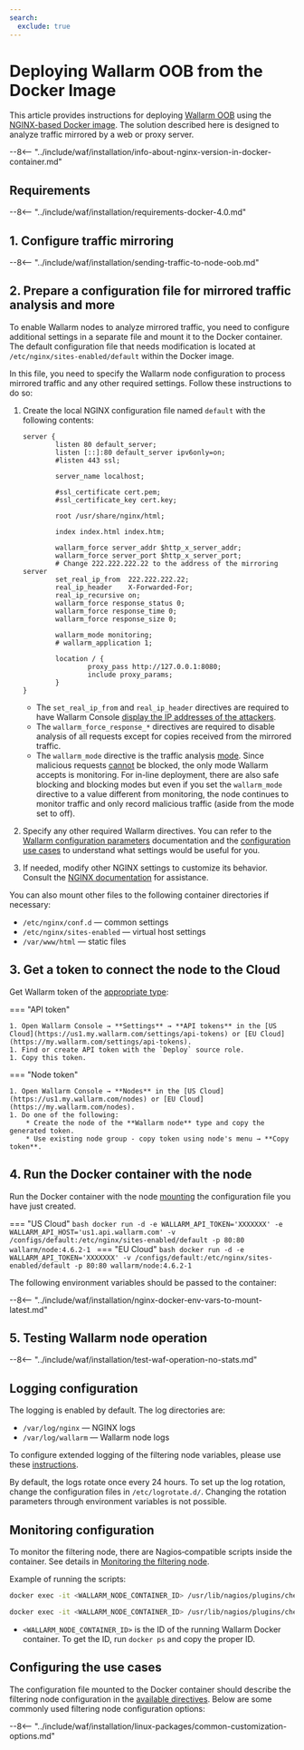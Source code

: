 ```yaml
---
search:
  exclude: true
---
```


[doc-wallarm-mode]:           ../../../admin-en/configure-parameters-en.md#wallarm_mode
[doc-config-params]:          ../../../admin-en/configure-parameters-en.md
[doc-monitoring]:             ../../../admin-en/monitoring/intro.md
[waf-mode-instr]:                   ../../../admin-en/configure-wallarm-mode.md
[logging-instr]:                    ../../../admin-en/configure-logging.md
[proxy-balancer-instr]:             ../../../admin-en/using-proxy-or-balancer-en.md
[process-time-limit-instr]:         ../../../admin-en/configure-parameters-en.md#wallarm_process_time_limit
[allocating-memory-guide]:          ../../../admin-en/configuration-guides/allocate-resources-for-node.md
[nginx-waf-directives]:             ../../../admin-en/configure-parameters-en.md
[graylist-docs]:                    ../../../user-guides/ip-lists/graylist.md
[filtration-modes-docs]:            ../../../admin-en/configure-wallarm-mode.md
[application-configuration]:        ../../../user-guides/settings/applications.md
[ptrav-attack-docs]:                ../../../attacks-vulns-list.md#path-traversal
[attacks-in-ui-image]:              ../../../images/admin-guides/test-attacks-quickstart.png
[versioning-policy]:                ../../../updating-migrating/versioning-policy.md#version-list
[node-status-docs]:                 ../../../admin-en/configure-statistics-service.md
[node-token]:                       ../../../quickstart.md#deploy-the-wallarm-filtering-node
[api-token]:                        ../../../user-guides/settings/api-tokens.md
[wallarm-token-types]:              ../../../user-guides/nodes/nodes.md#api-and-node-tokens-for-node-creation
[platform]:                         ../../supported-deployment-options.md
[oob-advantages-limitations]:       ../overview.md#advantages-and-limitations
[web-server-mirroring-examples]:    overview.md#examples-of-web-server-configuration-for-traffic-mirroring
[memory-instr]:                     ../../../admin-en/configuration-guides/allocate-resources-for-node.md

# Deploying Wallarm OOB from the Docker Image

This article provides instructions for deploying [Wallarm OOB](overview.md) using the [NGINX-based Docker image](https://hub.docker.com/r/wallarm/node). The solution described here is designed to analyze traffic mirrored by a web or proxy server.

--8<-- "../include/waf/installation/info-about-nginx-version-in-docker-container.md"

## Requirements

--8<-- "../include/waf/installation/requirements-docker-4.0.md"

## 1. Configure traffic mirroring

--8<-- "../include/waf/installation/sending-traffic-to-node-oob.md"

## 2. Prepare a configuration file for mirrored traffic analysis and more

To enable Wallarm nodes to analyze mirrored traffic, you need to configure additional settings in a separate file and mount it to the Docker container. The default configuration file that needs modification is located at `/etc/nginx/sites-enabled/default` within the Docker image.

In this file, you need to specify the Wallarm node configuration to process mirrored traffic and any other required settings. Follow these instructions to do so:

1. Create the local NGINX configuration file named `default` with the following contents:

    ```
    server {
            listen 80 default_server;
            listen [::]:80 default_server ipv6only=on;
            #listen 443 ssl;

            server_name localhost;

            #ssl_certificate cert.pem;
            #ssl_certificate_key cert.key;

            root /usr/share/nginx/html;

            index index.html index.htm;

            wallarm_force server_addr $http_x_server_addr;
            wallarm_force server_port $http_x_server_port;
            # Change 222.222.222.22 to the address of the mirroring server
            set_real_ip_from  222.222.222.22;
            real_ip_header    X-Forwarded-For;
            real_ip_recursive on;
            wallarm_force response_status 0;
            wallarm_force response_time 0;
            wallarm_force response_size 0;

            wallarm_mode monitoring;
            # wallarm_application 1;

            location / {
                    proxy_pass http://127.0.0.1:8080;
                    include proxy_params;
            }
    }
    ```

    * The `set_real_ip_from` and `real_ip_header` directives are required to have Wallarm Console [display the IP addresses of the attackers][proxy-balancer-instr].
    * The `wallarm_force_response_*` directives are required to disable analysis of all requests except for copies received from the mirrored traffic.
    * The `wallarm_mode` directive is the traffic analysis [mode][waf-mode-instr]. Since malicious requests [cannot][oob-advantages-limitations] be blocked, the only mode Wallarm accepts is monitoring. For in-line deployment, there are also safe blocking and blocking modes but even if you set the `wallarm_mode` directive to a value different from monitoring, the node continues to monitor traffic and only record malicious traffic (aside from the mode set to off).
1. Specify any other required Wallarm directives. You can refer to the [Wallarm configuration parameters](../../../admin-en/configure-parameters-en.md) documentation and the [configuration use cases](#configuring-the-use-cases) to understand what settings would be useful for you.
1. If needed, modify other NGINX settings to customize its behavior. Consult the [NGINX documentation](https://nginx.org/en/docs/beginners_guide.html) for assistance.

You can also mount other files to the following container directories if necessary:

* `/etc/nginx/conf.d` — common settings
* `/etc/nginx/sites-enabled` — virtual host settings
* `/var/www/html` — static files

## 3. Get a token to connect the node to the Cloud

Get Wallarm token of the [appropriate type][wallarm-token-types]:

=== "API token"

    1. Open Wallarm Console → **Settings** → **API tokens** in the [US Cloud](https://us1.my.wallarm.com/settings/api-tokens) or [EU Cloud](https://my.wallarm.com/settings/api-tokens).
    1. Find or create API token with the `Deploy` source role.
    1. Copy this token.

=== "Node token"

    1. Open Wallarm Console → **Nodes** in the [US Cloud](https://us1.my.wallarm.com/nodes) or [EU Cloud](https://my.wallarm.com/nodes).
    1. Do one of the following: 
        * Create the node of the **Wallarm node** type and copy the generated token.
        * Use existing node group - copy token using node's menu → **Copy token**.

## 4. Run the Docker container with the node

Run the Docker container with the node [mounting](https://docs.docker.com/storage/volumes/) the configuration file you have just created.

=== "US Cloud"
    ```bash
    docker run -d -e WALLARM_API_TOKEN='XXXXXXX' -e WALLARM_API_HOST='us1.api.wallarm.com' -v /configs/default:/etc/nginx/sites-enabled/default -p 80:80 wallarm/node:4.6.2-1
    ```
=== "EU Cloud"
    ```bash
    docker run -d -e WALLARM_API_TOKEN='XXXXXXX' -v /configs/default:/etc/nginx/sites-enabled/default -p 80:80 wallarm/node:4.6.2-1
    ```

The following environment variables should be passed to the container:

--8<-- "../include/waf/installation/nginx-docker-env-vars-to-mount-latest.md"

## 5. Testing Wallarm node operation

--8<-- "../include/waf/installation/test-waf-operation-no-stats.md"

## Logging configuration

The logging is enabled by default. The log directories are:

* `/var/log/nginx` — NGINX logs
* `/var/log/wallarm` — Wallarm node logs

To configure extended logging of the filtering node variables, please use these [instructions](../../../admin-en/configure-logging.md).

By default, the logs rotate once every 24 hours. To set up the log rotation, change the configuration files in `/etc/logrotate.d/`. Changing the rotation parameters through environment variables is not possible. 

## Monitoring configuration

To monitor the filtering node, there are Nagios‑compatible scripts inside the container. See details in [Monitoring the filtering node][doc-monitoring].

Example of running the scripts:

``` bash
docker exec -it <WALLARM_NODE_CONTAINER_ID> /usr/lib/nagios/plugins/check_wallarm_tarantool_timeframe -w 1800 -c 900
```

``` bash
docker exec -it <WALLARM_NODE_CONTAINER_ID> /usr/lib/nagios/plugins/check_wallarm_export_delay -w 120 -c 300
```

* `<WALLARM_NODE_CONTAINER_ID>` is the ID of the running Wallarm Docker container. To get the ID, run `docker ps` and copy the proper ID.

## Configuring the use cases

The configuration file mounted to the Docker container should describe the filtering node configuration in the [available directives](../../../admin-en/configure-parameters-en.md). Below are some commonly used filtering node configuration options:

--8<-- "../include/waf/installation/linux-packages/common-customization-options.md"
